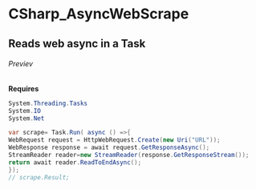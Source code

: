 # CSharp_AsyncWebScrape
## Reads web async in a Task
###### Previev
**Requires**
 ```cs
 System.Threading.Tasks
 System.IO
 System.Net
 ```



```cs 
var scrape= Task.Run( async () =>{
WebRequest request = HttpWebRequest.Create(new Uri("URL"));
WebResponse response = await request.GetResponseAsync();
StreamReader reader=new StreamReader(response.GetResponseStream());
return await reader.ReadToEndAsync();
}); 
// scrape.Result;
```


